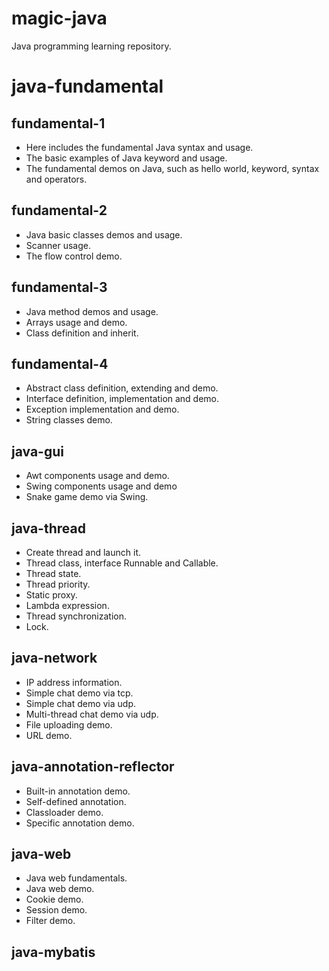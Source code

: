 # magic-java
Java programming learning repository.

# java-fundamental
## fundamental-1
- Here includes the fundamental Java syntax and usage.
- The basic examples of Java keyword and usage.
- The fundamental demos on Java, such as hello world, keyword, syntax and operators.

## fundamental-2
- Java basic classes demos and usage.
- Scanner usage.
- The flow control demo.

## fundamental-3
- Java method demos and usage.
- Arrays usage and demo.
- Class definition and inherit.

## fundamental-4
- Abstract class definition, extending and demo.
- Interface definition, implementation and demo.
- Exception implementation and demo.
- String classes demo.

## java-gui
- Awt components usage and demo.
- Swing components usage and demo
- Snake game demo via Swing.

## java-thread
- Create thread and launch it.
- Thread class, interface Runnable and Callable.
- Thread state.
- Thread priority.
- Static proxy.
- Lambda expression.
- Thread synchronization.
- Lock.

## java-network
- IP address information.
- Simple chat demo via tcp.
- Simple chat demo via udp.
- Multi-thread chat demo via udp.
- File uploading demo.
- URL demo.

## java-annotation-reflector
- Built-in annotation demo.
- Self-defined annotation.
- Classloader demo.
- Specific annotation demo.

## java-web
- Java web fundamentals.
- Java web demo.
- Cookie demo.
- Session demo.
- Filter demo.

## java-mybatis


